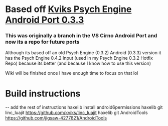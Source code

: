 # Based off [Kviks Psych Engine Android Port 0.3.3](https://github.com/kviks/Psych-Engine-Android/tree/Psych-Engine)
### This was originally a branch in the VS Cirno Android Port and now its a repo for future ports
Although its based off an old Psych Engine (0.3.2) Android (0.3.3) version it has the Psych Engine 0.4.2 Input (used in my Psych Engine 0.3.2 Hotfix Repo) because its better (and because I know how to use this version)

Wiki will be finished once I have enough time to focus on that lol

# Build instructions
-- add the rest of instructions
haxelib install android6permissions
haxelib git linc_luajit https://github.com/kviks/linc_luajit
haxelib git AndroidTools https://github.com/jigsaw-4277821/AndroidTools